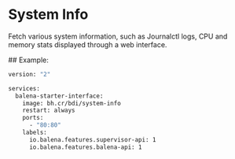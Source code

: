 # System Info

Fetch various system information, such as Journalctl logs, CPU and memory stats displayed through a web interface.

## Example:

```dockerfile
version: "2"

services:
  balena-starter-interface:
    image: bh.cr/bdi/system-info
    restart: always
    ports:
      - "80:80"
    labels:
      io.balena.features.supervisor-api: 1
      io.balena.features.balena-api: 1
```
